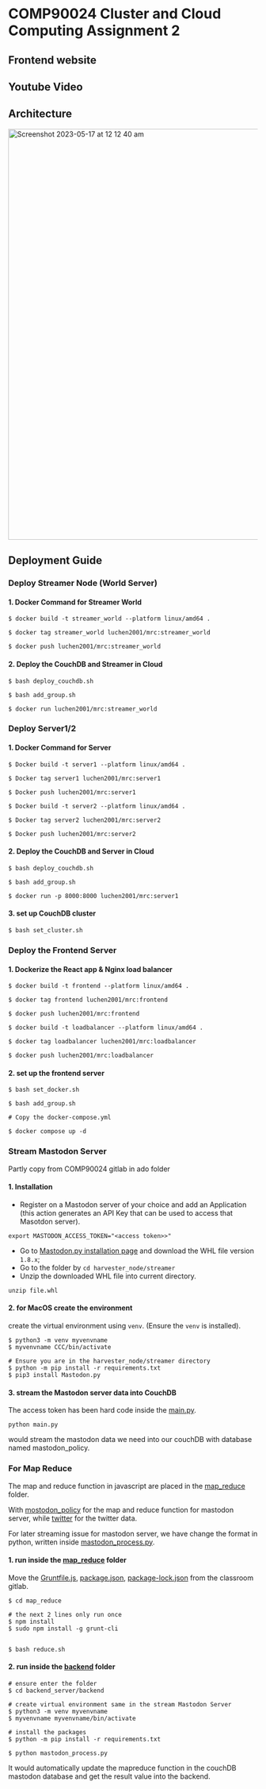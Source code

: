 # COMP90024 Cluster and Cloud Computing Assignment 2


## Frontend website


## Youtube Video


## Architecture
<img width="828" alt="Screenshot 2023-05-17 at 12 12 40 am" src="https://github.com/cutieww/COMP90024-Cluster-and-Cloud-Computing-Assignment-2/assets/88120882/428d772d-51da-4916-ad5b-503ae2e5cd1e">


## Deployment Guide

### Deploy Streamer Node (World Server)

#### 1. Docker Command for Streamer World
```
$ docker build -t streamer_world --platform linux/amd64 .

$ docker tag streamer_world luchen2001/mrc:streamer_world

$ docker push luchen2001/mrc:streamer_world
```


####  2. Deploy the CouchDB and Streamer in Cloud
```
$ bash deploy_couchdb.sh

$ bash add_group.sh

$ docker run luchen2001/mrc:streamer_world
```
### Deploy Server1/2

#### 1. Docker Command for Server
```
$ Docker build -t server1 --platform linux/amd64 .

$ Docker tag server1 luchen2001/mrc:server1

$ Docker push luchen2001/mrc:server1
```
```
$ Docker build -t server2 --platform linux/amd64 .

$ Docker tag server2 luchen2001/mrc:server2

$ Docker push luchen2001/mrc:server2
```

#### 2. Deploy the CouchDB and Server in Cloud
```
$ bash deploy_couchdb.sh

$ bash add_group.sh

$ docker run -p 8000:8000 luchen2001/mrc:server1
```

#### 3. set up CouchDB cluster
```
$ bash set_cluster.sh
```
### Deploy the Frontend Server

#### 1. Dockerize the React app & Nginx load balancer
```
$ docker build -t frontend --platform linux/amd64 .

$ docker tag frontend luchen2001/mrc:frontend

$ docker push luchen2001/mrc:frontend

$ docker build -t loadbalancer --platform linux/amd64 .

$ docker tag loadbalancer luchen2001/mrc:loadbalancer

$ docker push luchen2001/mrc:loadbalancer
```
#### 2. set up the frontend server
```
$ bash set_docker.sh

$ bash add_group.sh 

# Copy the docker-compose.yml

$ docker compose up -d
```

### Stream Mastodon Server
Partly copy from COMP90024 gitlab in ado folder
#### 1. Installation

* Register on a Mastodon server of your choice and add an Application (this action generates an API Key that can be used to access that Masotdon server).

```shell
export MASTODON_ACCESS_TOKEN="<access token>>"
```
* Go to [Mastodon.py installation page](https://pypi.org/project/Mastodon.py/#files) and download the WHL file version `1.8.x`;
* Go to the folder by `cd harvester_node/streamer`
* Unzip the downloaded WHL file into current directory.
```shell
unzip file.whl
```

#### 2. for MacOS create the environment
create the virtual environment using `venv`. (Ensure the `venv` is installed).

```
$ python3 -m venv myvenvname
$ myvenvname CCC/bin/activate

# Ensure you are in the harvester_node/streamer directory
$ python -m pip install -r requirements.txt
$ pip3 install Mastodon.py
```


#### 3. stream the Mastodon server data into CouchDB
The access token has been hard code inside the [main.py](harvester_node/streamer/main.py).
```commandline
python main.py
```
 would stream the mastodon data we need into our couchDB with database named mastodon_policy.




### For Map Reduce
The map and reduce function in javascript are placed in the [map_reduce](map_reduce/) folder. 

With [mostodon_policy](map_reduce/mastodon_policy/) for the map and reduce function for mastodon server, while [twitter](map_reduce/twitter/) for the twitter data. 

For later streaming issue for mastodon server, we have change the format in python, written inside  [mastodon_process.py](backend_server/backend/mastodon_process.py).
#### 1. run inside the [map_reduce](map_reduce/) folder

Move the [Gruntfile.js](map_reduce/Gruntfile.js), [package.json](map_reduce/package.json), [package-lock.json](map_reduce/package-lock.json) from the classroom gitlab.


```
$ cd map_reduce

# the next 2 lines only run once
$ npm install
$ sudo npm install -g grunt-cli


$ bash reduce.sh
```

#### 2. run inside the [backend](backend_server/backend/) folder
```
# ensure enter the folder
$ cd backend_server/backend

# create virtual environment same in the stream Mastodon Server
$ python3 -m venv myvenvname
$ myvenvname myvenvname/bin/activate

# install the packages
$ python -m pip install -r requirements.txt

$ python mastodon_process.py
```
It would automatically update the mapreduce function in the couchDB mastodon database and get the result value into the backend.
